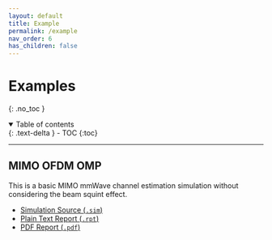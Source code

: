 ```yaml
---
layout: default
title: Example
permalink: /example
nav_order: 6
has_children: false
---
```


# Examples
{: .no_toc }

<details open markdown="block">
  <summary>
    Table of contents
  </summary>
  {: .text-delta }
- TOC
{:toc}
</details>

***

## MIMO OFDM OMP
This is a basic MIMO mmWave channel estimation simulation
without considering the beam squint effect.
- [Simulation Source (`.sim`)](MIMO_OFDM_OMP/MIMO_wideband.sim)
- [Plain Text Report (`.rpt`)](MIMO_OFDM_OMP/OFDM_mmWave_CE_OMP_Simulation.rpt)
- [PDF Report (`.pdf`)](MIMO_OFDM_OMP/OFDM_mmWave_CE_OMP_Simulation.pdf)
